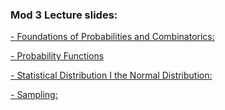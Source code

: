 ### Mod 3 Lecture slides:
[- Foundations of Probabilities and Combinatorics:](https://docs.google.com/presentation/d/1HmF_NIMS2f6OdQQ5Z8prTEYDmpg31k7mWWyR3O_Myvc/edit#slide=id.g5849f97a90_0_0)

[- Probability Functions](https://docs.google.com/presentation/d/1CXpmfnYTPXEYofrlFT_ErBDTZikVeibkoyodXKYASbI/edit#slide=id.g5ca6b14d32_0_0)

[- Statistical Distribution I the Normal Distribution:](https://docs.google.com/presentation/d/19ZooTe_pr3dh2-SgXinrG7UNsjwuhCsLKS3_iYC56VU/edit#slide=id.g495019ce69_0_184)

[- Sampling:](https://docs.google.com/presentation/d/1zb_ieJ0JWeuLoOWqZT60MMXTULPb8b3C6X3ieYF0IGU/edit?usp=sharing)
